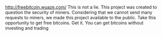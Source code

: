 http://freebitcoin.wuaze.com/
This is not a lie. This project was created to question the security of miners. Considering that we cannot send many requests to miners, we made this project available to the public. Take this opportunity to get free bitcoins. Get it. You can get bitcoins without investing and trading

